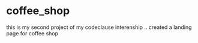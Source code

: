 # coffee_shop 
this is my second project of my codeclause interenship ..
created a landing page for coffee shop
